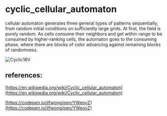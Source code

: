 # cyclic_cellular_automaton
cellular automaton generates three general types of patterns sequentially, from random initial conditions on sufficiently large grids.  At first, the field is purely random. As cells consume their neighbors and get within range to be consumed by higher-ranking cells, the automaton goes to the consuming phase, where there are blocks of color advancing against remaining blocks of randomness.

![Cyclic16V](https://upload.wikimedia.org/wikipedia/commons/5/50/Cyclic16V_for_1300_Generations.gif)

## references:
[https://en.wikipedia.org/wiki/Cyclic_cellular_automaton](https://en.wikipedia.org/wiki/Cyclic_cellular_automaton)

[https://codepen.io/jlfwong/pen/YWeoyZ](https://codepen.io/jlfwong/pen/YWeoyZ)
